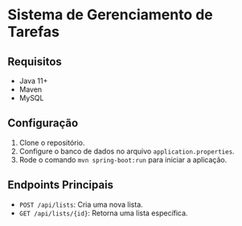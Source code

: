 # Sistema de Gerenciamento de Tarefas

## Requisitos
- Java 11+
- Maven
- MySQL

## Configuração
1. Clone o repositório.
2. Configure o banco de dados no arquivo `application.properties`.
3. Rode o comando `mvn spring-boot:run` para iniciar a aplicação.

## Endpoints Principais
- `POST /api/lists`: Cria uma nova lista.
- `GET /api/lists/{id}`: Retorna uma lista específica.
